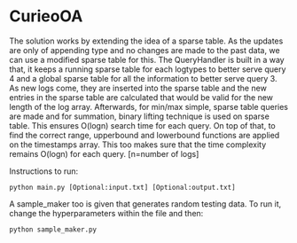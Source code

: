 # CurieoOA
The solution works by extending the idea of a sparse table. 
As the updates are only of appending type and no changes are made to the past data, we can use a modified sparse table for this. 
The QueryHandler is built in a way that, it keeps a running sparse table for each logtypes to better serve query 4 and a global sparse table for all the information to better serve query 3.
As new logs come, they are inserted into the sparse table and the new entries in the sparse table are calculated that would be valid for the new length of the log array.
Afterwards, for min/max simple, sparse table queries are made and for summation, binary lifting technique is used on sparse table. 
This ensures O(logn) search time for each query. On top of that, to find the correct range, upperbound and lowerbound functions are applied on the timestamps array.
This too makes sure that the time complexity remains O(logn) for each query. [n=number of logs]

Instructions to run:
```
python main.py [Optional:input.txt] [Optional:output.txt]
```
A sample_maker too is given that generates random testing data.
To run it, change the hyperparameters within the file and then:
```
python sample_maker.py
```

